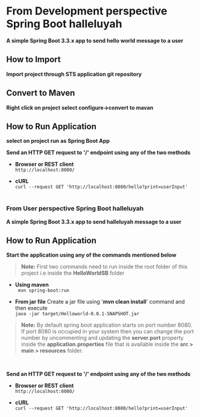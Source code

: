 # From Development perspective Spring Boot halleluyah
**A simple Spring Boot 3.3.x app to send hello world message to a user**

## How to Import 
**Import project through STS application git repository**

## Convert to Maven
**Right click on project select configure->convert to mavan**

## How to Run Application

**select on project run as Spring Boot App**

**Send an HTTP GET request to '/' endpoint using any of the two methods**

- **Browser or REST client**
  <br/>```http://localhost:8080/```


- **cURL**
  <br/>```curl --request GET 'http://localhost:8080/hello?print=userInput'```
  <br/>
  <br/>
   
  

### From User perspective Spring Boot halleluyah

**A simple Spring Boot 3.3.x app to send halleluyah message to a user**

## How to Run Application

**Start the application using any of the commands mentioned below**

> **Note:** First two commands need to run inside the root folder of this project i.e inside the **HelloWorldSB** folder


- **Using maven** <br/>``` mvn spring-boot:run```


- **From jar file**
  Create a jar file using '**mvn clean install**' command and then execute
  <br/>```java -jar target/Helloworld-0.0.1-SNAPSHOT.jar```


> **Note:** By default spring boot application starts on port number 8080. If port 8080 is occupied in your system then you can change the port number by uncommenting and updating the **server.port** property inside the **application.properties** file that is available inside the **src > main > resources** folder.

<br/>

**Send an HTTP GET request to '/' endpoint using any of the two methods**

- **Browser or REST client**
  <br/>```http://localhost:8080/```


- **cURL**
  <br/>```curl --request GET 'http://localhost:8080/hello?print=userInput'```
